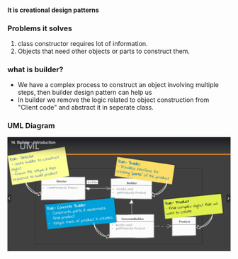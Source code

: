 #### It is creational design patterns

### Problems it solves

1. class constructor requires lot of information.
2. Objects that need other objects or parts to construct them.

### what is builder?

- We have a complex process to construct an object involving multiple steps, then builder design pattern can help us
- In builder we remove the logic related to object construction from "Client code" and abstract it in seperate class.

### UML Diagram

![builder uml](image.png)
